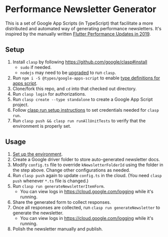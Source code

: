 # Performance Newsletter Generator

This is a set of Google App Scripts (in TypeScript) that facilitate a more
distributed and automated way of generating performance newsletters. It's
inspired by the manually written [Flutter Performance Updates in 2019][1].

## Setup

1. Install `clasp` by following https://github.com/google/clasp#install
   - `sudo` if needed.
   - `nodejs` may need to be [upgraded][3] to run `clasp`.
2. Run `npm i -S @types/google-apps-script` to enable [type definitions for apps
   script][4].
2. Clone/fork this repo, and `cd` into that checked out directory.
3. Run `clasp login` for authorizations.
4. Run `clasp create --type standalone` to create a Google App Script project.
5. Follow [clasp run setup instructions][5] to set credentials needed for `clasp
   run`.
6. Run `clasp push && clasp run runAllUnitTests` to verify that the environment
   is properly set.

## Usage

1. [Set up the environment](#setup).
2. Create a Google driver folder to store auto-generated newsletter docs.
3. Modify `config.ts` file to override `kNewsletterFolderId` using the folder in
   the step above. Change other configurations as needed.
4. Run `clasp push` again to update `config.ts` in the cloud.
   (You need `clasp push` whenever `*.ts` file is changed.)
5. Run `clasp run generateNewsletterItemForm`.
   - You can view logs in https://cloud.google.com/logging while it's running.
6. Share the generated form to collect responses.
7. Once all responses are collected, run `clasp run generateNewsletter` to
   generate the newsletter.
   - You can view logs in https://cloud.google.com/logging while it's running.
8. Polish the newsletter manually and publish.


[1]: https://medium.com/flutter/flutter-performance-updates-in-2019-4c170934f914
[2]: https://github.com/google/clasp#install
[3]: https://askubuntu.com/questions/426750/how-can-i-update-my-nodejs-to-the-latest-version
[4]: https://developers.google.com/apps-script/guides/typescript
[5]: https://github.com/google/clasp/blob/master/docs/run.md#setup-instructions